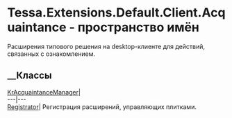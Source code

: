 # Tessa.Extensions.Default.Client.Acquaintance - пространство имён
Расширения типового решения на desktop-клиенте для действий, связанных с
ознакомлением.
##  __Классы
[KrAcquaintanceManager](T_Tessa_Extensions_Default_Client_Acquaintance_KrAcquaintanceManager.htm)|  
---|---  
[Registrator](T_Tessa_Extensions_Default_Client_Acquaintance_Registrator.htm)|
Регистрация расширений, управляющих плитками.
